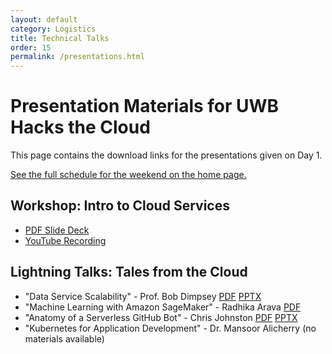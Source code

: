 ```yaml
---
layout: default
category: Logistics
title: Technical Talks
order: 15
permalink: /presentations.html
---
```


# Presentation Materials for UWB Hacks the Cloud 

This page contains the download links for the presentations given
on Day 1.

[See the full schedule for the weekend on the home page.][full-schedule]

[full-schedule]: /

## Workshop: Intro to Cloud Services

- [PDF Slide Deck][intro-pdf]
- [YouTube Recording](https://youtu.be/Y7idhTVIM80)

## Lightning Talks: Tales from the Cloud

- "Data Service Scalability" - Prof. Bob Dimpsey [PDF][dimpsey-pdf] [PPTX][dimpsey-pptx]
- "Machine Learning with Amazon SageMaker" - Radhika Arava [PDF][sagemaker-pdf]
- "Anatomy of a Serverless GitHub Bot" - Chris Johnston [PDF][gh-pdf] [PPTX][gh-pptx]
- "Kubernetes for Application Development" - Dr. Mansoor Alicherry (no materials available)

[intro-pdf]: /assets/slides/Workshop_1_Intro_to_Cloud_Services.pdf
[gh-pdf]: /assets/slides/uwb_hacks_20_serverless_github_app_azure_chris_johnston.pdf
[gh-pptx]: /assets/slides/uwb_hacks_20_serverless_github_app_azure_chris_johnston.pptx
[dimpsey-pptx]: /assets/slides/dimpsey_CAP_talk.pptx
[dimpsey-pdf]: /assets/slides/dimpsey_CAP_talk.pdf
[sagemaker-pdf]: /assets/slides/amazon_sagemaker.pdf
